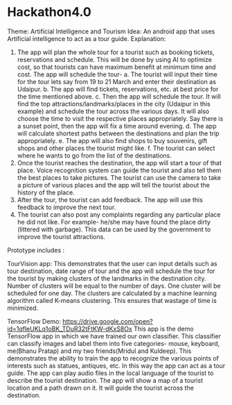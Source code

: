 # Hackathon4.0

Theme: Artificial Intelligence and Tourism
Idea: An android app that uses Artificial intelligence to act as a tour guide. 
Explanation:
1.	The app will plan the whole tour for a tourist such as booking tickets, reservations and schedule. This will be done by using AI to optimize cost, so that tourists can have maximum benefit at minimum time and cost. The app will schedule the tour-
a.	The tourist will input their time for the tour lets say from 19 to 21 March and enter their destination as Udaipur.
b.	The app will find tickets, reservations, etc. at best price for the time mentioned above.
c.	Then the app will schedule the tour. It will find the top attractions/landmarks/places in the city (Udaipur in this example) and schedule the tour across the various days. It will also choose the time to visit the respective places appropriately. Say there is a sunset point, then the app will fix a time around evening.
d.	The app will calculate shortest paths between the destinations and plan the trip appropriately.
e.	The app will also find shops to buy souvenirs, gift shops and other places the tourist might like.
f.	The tourist can select where he wants to go from the list of the destinations.
2.	Once the tourist reaches the destination, the app will start a tour of that place. Voice recognition system can guide the tourist and also tell them the best places to take pictures. The tourist can use the camera to take a picture of various places and the app will tell the tourist about the history of the place.
3.	After the tour, the tourist can add feedback. The app will use this feedback to improve the next tour.
4.	The tourist can also post any complaints regarding any particular place he did not like. For example- he/she may have found the place dirty (littered with garbage). This data can be used by the government to improve the tourist attractions.

Prototype includes :

TourVision app:
This demonstrates that the user can input details such as tour destination, date range of tour and the app will schedule the tour for the tourist by making clusters of the landmarks in the destination city. Number of clusters will be equal to the number of days. One cluster will be scheduled for one day. The clusters are calculated by a machine learning algorithm called K-means clustering. This ensures that wastage of time is minimized.

TensorFlow Demo:
https://drive.google.com/open?id=1qfleUKLq1oBK_TDuR32tFtKW-dKxS8Ox
This app is the demo TensorFlow app in which we have trained our own classifier. This classifier can classify images and label them into five categories- mouse, keyboard, me(Bhanu Pratap) and my two friends(Mridul and Kuldeep).
This demonstrates the ability to train the app to recognize the various points of interests such as statues, antiques, etc. In this way the app can act as a tour guide. The app can play audio files in the local language of the tourist to describe the tourist destination.
The app will show a map of a tourist location and a path drawn on it. It will guide the tourist across the destination.
